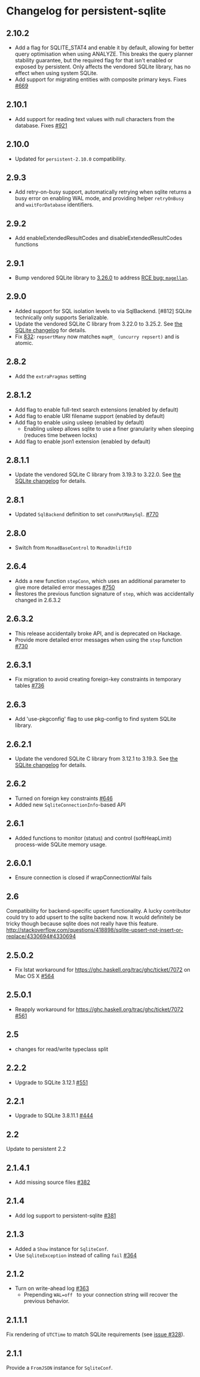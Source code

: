 # Changelog for persistent-sqlite

## 2.10.2

* Add a flag for SQLITE_STAT4 and enable it by default, allowing for better query optimisation when using ANALYZE. This breaks the query planner stability guarantee, but the required flag for that isn't enabled or exposed by persistent. Only affects the vendored SQLite library, has no effect when using system SQLite.
* Add support for migrating entities with composite primary keys. Fixes [#669](https://github.com/yesodweb/persistent/issues/669)

## 2.10.1

* Add support for reading text values with null characters from the database. Fixes [#921](https://github.com/yesodweb/persistent/issues/921)

## 2.10.0

* Updated for `persistent-2.10.0` compatibility.

## 2.9.3

* Add retry-on-busy support, automatically retrying when sqlite returns a busy
  error on enabling WAL mode, and providing helper `retryOnBusy` and
  `waitForDatabase` identifiers.

## 2.9.2

* Add enableExtendedResultCodes and disableExtendedResultCodes functions

## 2.9.1

* Bump vendored SQLite library to [3.26.0](https://www.sqlite.org/releaselog/3_26_0.html) to address [RCE bug: `magellan`](https://blade.tencent.com/magellan/index_en.html).

## 2.9.0

* Added support for SQL isolation levels to via SqlBackend. [#812] SQLite technically only supports Serializable.
* Update the vendored SQLite C library from 3.22.0 to 3.25.2. See [the SQLite changelog](https://sqlite.org/changes.html) for details.
* Fix [832](https://github.com/yesodweb/persistent/issues/832): `repsertMany` now matches `mapM_ (uncurry repsert)` and is atomic.

## 2.8.2

* Add the `extraPragmas` setting

## 2.8.1.2

* Add flag to enable full-text search extensions (enabled by default)
* Add flag to enable URI filename support (enabled by default)
* Add flag to enable using usleep (enabled by default)
  - Enabling usleep allows sqlite to use a finer granularity when sleeping (reduces time between locks)
* Add flag to enable json1 extension (enabled by default)

## 2.8.1.1

* Update the vendored SQLite C library from 3.19.3 to 3.22.0. See [the SQLite changelog](https://sqlite.org/changes.html) for details.

## 2.8.1

* Updated `SqlBackend` definition to set `connPutManySql`. [#770](https://github.com/yesodweb/persistent/pull/770)

## 2.8.0

* Switch from `MonadBaseControl` to `MonadUnliftIO`

## 2.6.4

* Adds a new function `stepConn`, which uses an additional parameter to give more detailed error messages [#750](https://github.com/yesodweb/persistent/pull/750)
* Restores the previous function signature of `step`, which was accidentally changed in 2.6.3.2

## 2.6.3.2

* This release accidentally broke API, and is deprecated on Hackage.
* Provide more detailed error messages when using the `step` function [#730](https://github.com/yesodweb/persistent/pull/730)

## 2.6.3.1

* Fix migration to avoid creating foreign-key constraints in temporary tables [#736](https://github.com/yesodweb/persistent/pull/736)

## 2.6.3

* Add 'use-pkgconfig' flag to use pkg-config to find system SQLite library.

## 2.6.2.1

* Update the vendored SQLite C library from 3.12.1 to 3.19.3. See [the SQLite changelog](https://sqlite.org/changes.html) for details.

## 2.6.2

* Turned on foreign key constraints [#646](https://github.com/yesodweb/persistent/issues/646)
* Added new `SqliteConnectionInfo`-based API

## 2.6.1

* Added functions to monitor (status) and control (softHeapLimit) process-wide SQLite memory usage.

## 2.6.0.1

* Ensure connection is closed if wrapConnectionWal fails

## 2.6

Compatibility for backend-specific upsert functionality.
A lucky contributor could try to add upsert to the sqlite backend now.
It would definitely be tricky though because sqlite does not really have this
feature.
http://stackoverflow.com/questions/418898/sqlite-upsert-not-insert-or-replace/4330694#4330694

## 2.5.0.2

* Fix lstat workaround for https://ghc.haskell.org/trac/ghc/ticket/7072 on Mac OS X [#564](https://github.com/yesodweb/persistent/pull/564)

## 2.5.0.1

* Reapply workaround for https://ghc.haskell.org/trac/ghc/ticket/7072 [#561](https://github.com/yesodweb/persistent/pull/561)

## 2.5

* changes for read/write typeclass split

## 2.2.2

* Upgrade to SQLite 3.12.1 [#551](https://github.com/yesodweb/persistent/issues/551)

## 2.2.1

* Upgrade to SQLite 3.8.11.1 [#444](https://github.com/yesodweb/persistent/pull/444)

## 2.2

Update to persistent 2.2

## 2.1.4.1

* Add missing source files [#382](https://github.com/yesodweb/persistent/issues/382)

## 2.1.4

* Add log support to persistent-sqlite [#381](https://github.com/yesodweb/persistent/pull/381)

## 2.1.3

* Added a `Show` instance for `SqliteConf`.
* Use `SqliteException` instead of calling `fail` [#364](https://github.com/yesodweb/persistent/issues/364)

## 2.1.2

* Turn on write-ahead log [#363](https://github.com/yesodweb/persistent/issues/363)
    * Prepending `WAL=off ` to your connection string will recover the previous behavior.

## 2.1.1.1

Fix rendering of `UTCTime` to match SQLite requirements (see [issue
#328](https://github.com/yesodweb/persistent/issues/328#issuecomment-65887577)).

## 2.1.1

Provide a `FromJSON` instance for `SqliteConf`.
